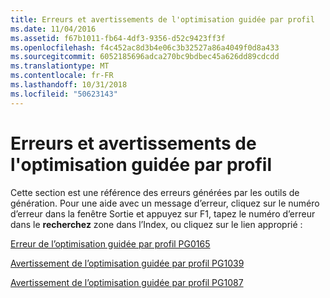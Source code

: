```yaml
---
title: Erreurs et avertissements de l'optimisation guidée par profil
ms.date: 11/04/2016
ms.assetid: f67b1011-fb64-4df3-9356-d52c9423ff3f
ms.openlocfilehash: f4c452ac8d3b4e06c3b32527a86a4049f0d8a433
ms.sourcegitcommit: 6052185696adca270bc9bdbec45a626dd89cdcdd
ms.translationtype: MT
ms.contentlocale: fr-FR
ms.lasthandoff: 10/31/2018
ms.locfileid: "50623143"
---
```

# <a name="profile-guided-optimization-errors-and-warnings"></a>Erreurs et avertissements de l'optimisation guidée par profil

Cette section est une référence des erreurs générées par les outils de génération. Pour une aide avec un message d’erreur, cliquez sur le numéro d’erreur dans la fenêtre Sortie et appuyez sur F1, tapez le numéro d’erreur dans le **recherchez** zone dans l’Index, ou cliquez sur le lien approprié :

[Erreur de l’optimisation guidée par profil PG0165](../../error-messages/tool-errors/profile-guided-optimization-error-pg0165.md)

[Avertissement de l’optimisation guidée par profil PG1039](../../error-messages/tool-errors/profile-guided-optimization-warning-pg1039.md)

[Avertissement de l’optimisation guidée par profil PG1087](../../error-messages/tool-errors/profile-guided-optimization-warning-pg1087.md)